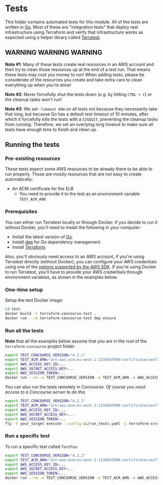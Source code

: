 # Tests

This folder contains automated tests for this module. All of the tests are written in [Go](https://golang.org/). Most of these are "integration tests" that deploy real infrastructure using Terraform and verify that infrastructure works as expected using a helper library called [Terratest](https://github.com/gruntwork-io/terratest).

## WARNING WARNING WARNING

**Note #1**: Many of these tests create real resources in an AWS account and then try to clean those resources up at the end of a test run. That means these tests may cost you money to run! When adding tests, please be considerate of the resources you create and take extra care to clean everything up when you're done!

**Note #2**: Never forcefully shut the tests down (e.g. by hitting `CTRL + C`) or the cleanup tasks won't run!

**Note #3**: We set `-timeout 60m` on all tests not because they necessarily take that long, but because Go has a default test timeout of 10 minutes, after which it forcefully kills the tests with a `SIGQUIT`, preventing the cleanup tasks from running. Therefore, we set an overlying long timeout to make sure all tests have enough time to finish and clean up.

## Running the tests

### Pre-existing resources

These tests expect some AWS resources to be already there to be able to run properly. Those are mostly resources that are not easy to create automatically:

- An ACM certificate for the ELB
  - You need to provide it to the test as an environment variable `TEST_ACM_ARN`

### Prerequisites

You can either run Terratest locally or through Docker. If you decide to run it without Docker, you'll need to install the following in your computer:

- Install the latest version of [Go](https://golang.org/).
- Install [dep](https://github.com/golang/dep) for Go dependency management.
- Install [Terraform](https://www.terraform.io/downloads.html).

Also, you'll obviously need access to an AWS account, if you're using Terratest directly (without Docker), you can configure your AWS credentials using one of the [options supported by the AWS SDK](http://docs.aws.amazon.com/sdk-for-java/v1/developer-guide/credentials.html). If you're using Docker to run Terratest, you'll have to provide your AWS credentials through environment variables, as shown in the examples below.

### One-time setup

Setup the test Docker image:

```bash
cd test
docker build -t terraform-concourse-test .
docker run --rm terraform-concourse-test dep ensure
```

### Run all the tests

**Note** that all the examples below assume that you are in the root of the `terraform-concourse` project folder.

```bash
export TEST_CONCOURSE_VERSION="4.2.1"
export TEST_ACM_ARN="arn:aws:acm:eu-west-1:1234567890:certificate/uev7722-434t-55g7-86ba-a882d9da1fa5"
export AWS_ACCESS_KEY_ID=...
export AWS_SECRET_ACCESS_KEY=...
export AWS_SESSION_TOKEN=...
docker run --rm -e TEST_CONCOURSE_VERSION -e TEST_ACM_ARN -e AWS_ACCESS_KEY_ID -e AWS_SECRET_ACCESS_KEY -e AWS_SESSION_TOKEN -v $PWD:/go/src/github.com/skyscrapers/terraform-concourse terraform-concourse-test go test -v -timeout 60m
```

You can also run the tests remotely in Concourse. *Of course you need access to a Concourse server to do this*

```bash
export TEST_CONCOURSE_VERSION="4.2.1"
export TEST_ACM_ARN="arn:aws:acm:eu-west-1:1234567890:certificate/uev7722-434t-55g7-86ba-a882d9da1fa5"
export AWS_ACCESS_KEY_ID=...
export AWS_SECRET_ACCESS_KEY=...
export AWS_SESSION_TOKEN=...
fly -t your_target execute --config ci/run_tests.yaml -i terraform-src=$PWD
```

### Run a specific test

To run a specific test called `TestFoo`:

```bash
export TEST_CONCOURSE_VERSION="4.2.1"
export TEST_ACM_ARN="arn:aws:acm:eu-west-1:1234567890:certificate/uev7722-434t-55g7-86ba-a882d9da1fa5"
export AWS_ACCESS_KEY_ID=...
export AWS_SECRET_ACCESS_KEY=...
export AWS_SESSION_TOKEN=...
docker run --rm -e TEST_CONCOURSE_VERSION -e TEST_ACM_ARN -e AWS_ACCESS_KEY_ID -e AWS_SECRET_ACCESS_KEY -e AWS_SESSION_TOKEN -v $PWD:/go/src/github.com/skyscrapers/terraform-concourse terraform-concourse-test go test -v -timeout 60m -run TestFoo
```
